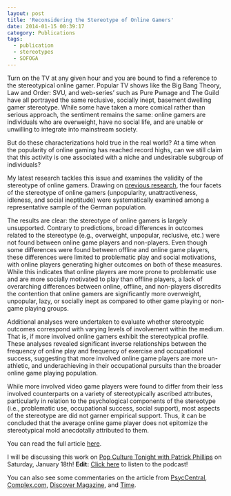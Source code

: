 ```yaml
---
layout: post
title: 'Reconsidering the Stereotype of Online Gamers'
date: 2014-01-15 00:39:17
category: Publications
tags:
  - publication
  - stereotypes
  - SOFOGA
---
```


Turn on the TV at any given hour and you are bound to find a reference to the stereotypical online gamer. Popular TV shows like the Big Bang Theory, Law and Order: SVU, and web-series’ such as Pure Pwnage and The Guild have all portrayed the same reclusive, socially inept, basement dwelling gamer stereotype. While some have taken a more comical rather than serious approach, the sentiment remains the same: online gamers are individuals who are overweight, have no social life, and are unable or unwilling to integrate into mainstream society.

But do these characterizations hold true in the real world? At a time when the popularity of online gaming has reached record highs, can we still claim that this activity is one associated with a niche and undesirable subgroup of individuals?

My latest research tackles this issue and examines the validity of the stereotype of online gamers. Drawing on [previous research](http://bst.sagepub.com/content/32/6/471.abstract), the four facets of the stereotype of online gamers (unpopularity, unattractiveness, idleness, and social ineptitude) were systematically examined among a representative sample of the German population.

The results are clear: the stereotype of online gamers is largely unsupported. Contrary to predictions, broad differences in outcomes related to the stereotype (e.g., overweight, unpopular, reclusive, etc.) were not found between online game players and non-players. Even though some differences were found between offline and online game players, these differences were limited to problematic play and social motivations, with online players generating higher outcomes on both of these measures. While this indicates that online players are more prone to problematic use and are more socially motivated to play than offline players, a lack of overarching differences between online, offline, and non-players discredits the contention that online gamers are significantly more overweight, unpopular, lazy, or socially inept as compared to other game playing or non-game playing groups.

Additional analyses were undertaken to evaluate whether stereotypic outcomes correspond with varying levels of involvement within the medium. That is, if more involved online gamers exhibit the stereotypical profile. These analyses revealed significant inverse relationships between the frequency of online play and frequency of exercise and occupational success, suggesting that more involved online game players are more un-athletic, and underachieving in their occupational pursuits than the broader online game playing population.

While more involved video game players were found to differ from their less involved counterparts on a variety of stereotypically ascribed attributes, particularly in relation to the psychological components of the stereotype (i.e., problematic use, occupational success, social support), most aspects of the stereotype are did not garner empirical support. Thus, it can be concluded that the average online game player does not epitomize the stereotypical mold anecdotally attributed to them.

You can read the full article [here](http://www.ncbi.nlm.nih.gov/pubmed/24053382).

I will be discussing this work on [Pop Culture Tonight with Patrick Phillips](http://popculturetonight.com/) on Saturday, January 18th! **Edit:** [Click here](http://www.stitcher.com/podcast/popculturetonight/pop-culture-tonight-with-patrick-phillips/e/geek-culture-guest-rachel-kowert-how-do-you-perceive-37223028) to listen to the podcast!

You can also see some commentaries on the article from [PsycCentral](http://psychcentral.com/blog/archives/2013/09/22/gamer-stereotypes-just-arent-true/), [Complex.com](http://www.complex.com/video-games/2014/01/maintstream-misconceptions-gamers-dispelled), [Discover Magazine](http://blogs.discovermagazine.com/seriouslyscience/2014/01/07/online-gamers-really-unpopular-overweight-socially-inept-science-weighs/), and [Time](http://newsfeed.time.com/2014/01/08/gamers-not-as-gross-and-awkward-as-your-ex-boyfriend-might-have-you-believe/).

